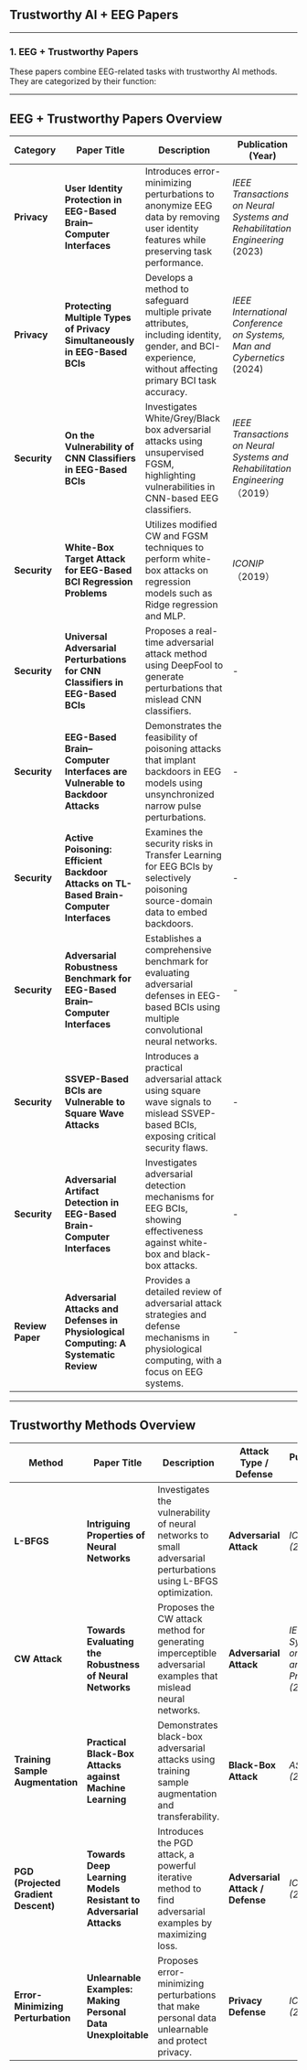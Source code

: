 ## Trustworthy AI + EEG Papers

---

### 1. EEG + Trustworthy Papers

These papers combine EEG-related tasks with trustworthy AI methods. They are categorized by their function:

---

## EEG + Trustworthy Papers Overview

| **Category**          | **Paper Title**                                                                  | **Description**                                                                                                               | **Publication (Year)**           |
|-----------------------|----------------------------------------------------------------------------------|-------------------------------------------------------------------------------------------------------------------------------|----------------------------------|
| **Privacy**           | **User Identity Protection in EEG-Based Brain–Computer Interfaces**               | Introduces error-minimizing perturbations to anonymize EEG data by removing user identity features while preserving task performance. | *IEEE Transactions on Neural Systems and Rehabilitation Engineering* (2023) |
| **Privacy**           | **Protecting Multiple Types of Privacy Simultaneously in EEG-Based BCIs**          | Develops a method to safeguard multiple private attributes, including identity, gender, and BCI-experience, without affecting primary BCI task accuracy. | *IEEE International Conference on Systems, Man and Cybernetics* (2024) |
| **Security**          | **On the Vulnerability of CNN Classifiers in EEG-Based BCIs**                     | Investigates White/Grey/Black box adversarial attacks using unsupervised FGSM, highlighting vulnerabilities in CNN-based EEG classifiers. | *IEEE Transactions on Neural Systems and Rehabilitation Engineering* （2019）                                |
| **Security**          | **White-Box Target Attack for EEG-Based BCI Regression Problems**                 | Utilizes modified CW and FGSM techniques to perform white-box attacks on regression models such as Ridge regression and MLP.   | *ICONIP* （2019）                                |
| **Security**          | **Universal Adversarial Perturbations for CNN Classifiers in EEG-Based BCIs**     | Proposes a real-time adversarial attack method using DeepFool to generate perturbations that mislead CNN classifiers.          | -                                |
| **Security**          | **EEG-Based Brain–Computer Interfaces are Vulnerable to Backdoor Attacks**        | Demonstrates the feasibility of poisoning attacks that implant backdoors in EEG models using unsynchronized narrow pulse perturbations. | -                                |
| **Security**          | **Active Poisoning: Efficient Backdoor Attacks on TL-Based Brain-Computer Interfaces** | Examines the security risks in Transfer Learning for EEG BCIs by selectively poisoning source-domain data to embed backdoors.  | -                                |
| **Security**          | **Adversarial Robustness Benchmark for EEG-Based Brain–Computer Interfaces**      | Establishes a comprehensive benchmark for evaluating adversarial defenses in EEG-based BCIs using multiple convolutional neural networks. | -                                |
| **Security**          | **SSVEP-Based BCIs are Vulnerable to Square Wave Attacks**                        | Introduces a practical adversarial attack using square wave signals to mislead SSVEP-based BCIs, exposing critical security flaws. | -                                |
| **Security**          | **Adversarial Artifact Detection in EEG-Based Brain-Computer Interfaces**          | Investigates adversarial detection mechanisms for EEG BCIs, showing effectiveness against white-box and black-box attacks.     | -                                |
| **Review Paper**      | **Adversarial Attacks and Defenses in Physiological Computing: A Systematic Review** | Provides a detailed review of adversarial attack strategies and defense mechanisms in physiological computing, with a focus on EEG systems. | -                                |

---

## Trustworthy Methods Overview

| **Method**             | **Paper Title**                                                          | **Description**                                                                                              | **Attack Type / Defense**                | **Publication (Year)**         |
|------------------------|--------------------------------------------------------------------------|---------------------------------------------------------------------------------------------------------------|------------------------------------------|--------------------------------|
| **L-BFGS**             | **Intriguing Properties of Neural Networks**                             | Investigates the vulnerability of neural networks to small adversarial perturbations using L-BFGS optimization. | **Adversarial Attack**                   | *ICLR (2014)*                   |
| **CW Attack**          | **Towards Evaluating the Robustness of Neural Networks**                  | Proposes the CW attack method for generating imperceptible adversarial examples that mislead neural networks.   | **Adversarial Attack**                   | *IEEE Symposium on Security and Privacy (2017)* |
| **Training Sample Augmentation** | **Practical Black-Box Attacks against Machine Learning**         | Demonstrates black-box adversarial attacks using training sample augmentation and transferability.             | **Black-Box Attack**                     | *ASIA CCS (2017)*               |
| **PGD (Projected Gradient Descent)** | **Towards Deep Learning Models Resistant to Adversarial Attacks** | Introduces the PGD attack, a powerful iterative method to find adversarial examples by maximizing loss.         | **Adversarial Attack / Defense**          | *ICLR (2018)*                   |
| **Error-Minimizing Perturbation** | **Unlearnable Examples: Making Personal Data Unexploitable**   | Proposes error-minimizing perturbations that make personal data unlearnable and protect privacy.               | **Privacy Defense**                      | *ICLR (2021)*                   |

